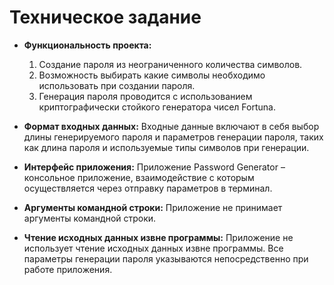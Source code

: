 # Техническое задание

- **Функциональность проекта:** 
    1. Создание пароля из неограниченного количества символов.
    2. Возможность выбирать какие символы необходимо использовать при создании пароля.
    3. Генерация пароля проводится с использованием криптографически стойкого генератора чисел Fortuna.

- **Формат входных данных:** 
  Входные данные включают в себя выбор длины генерируемого пароля и параметров генерации пароля, таких как длина пароля и используемые типы символов при генерации.

- **Интерфейс приложения:** 
  Приложение Password Generator – консольное приложение, взаимодействие с которым осуществляется через отправку параметров в терминал.

- **Аргументы командной строки:** 
  Приложение не принимает аргументы командной строки.

- **Чтение исходных данных извне программы:** 
  Приложение не использует чтение исходных данных извне программы. Все параметры генерации пароля указываются непосредственно при работе приложения.